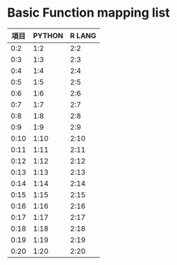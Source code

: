 # Basic Function mapping list

| 項目 |PYTHON | R LANG |
| --- | --- | ---|
| 0:2 | 1:2 | 2:2 |
| 0:3 | 1:3 | 2:3 |
| 0:4 | 1:4 | 2:4 |
| 0:5 | 1:5 | 2:5 |
| 0:6 | 1:6 | 2:6 |
| 0:7 | 1:7 | 2:7 |
| 0:8 | 1:8 | 2:8 |
| 0:9 | 1:9 | 2:9 |
| 0:10 | 1:10 | 2:10 |
| 0:11 | 1:11 | 2:11 |
| 0:12 | 1:12 | 2:12 |
| 0:13 | 1:13 | 2:13 |
| 0:14 | 1:14 | 2:14 |
| 0:15 | 1:15 | 2:15 |
| 0:16 | 1:16 | 2:16 |
| 0:17 | 1:17 | 2:17 |
| 0:18 | 1:18 | 2:18 |
| 0:19 | 1:19 | 2:19 |
| 0:20 | 1:20 | 2:20 |
